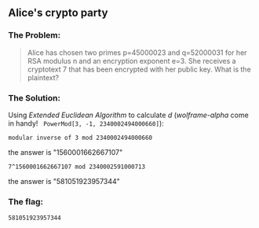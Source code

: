 ## Alice's crypto party

### The Problem:

> Alice has chosen two primes p=45000023 and q=52000031 for her RSA modulus n and an encryption exponent e=3. 
> She receives a cryptotext 7 that has been encrypted with her public key. 
> What is the plaintext?

### The Solution:

Using _Extended Euclidean Algorithm_ to calculate _d_ (_wolframe-alpha_ come in handy! ` PowerMod[3, -1, 2340002494000660]`):
	
`modular inverse of 3 mod 2340002494000660`

the answer is "1560001662667107"

	
`7^1560001662667107 mod 2340002591000713`
	
the answer is "581051923957344"

### The flag:
`581051923957344`
